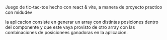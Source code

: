 Juego de tic-tac-toe hecho con react & vite, a manera de proyecto practico con midudev 

la aplicacion consiste en generar un array con distintas posiciones dentro del componente y que este vaya provisto de otro array con las combinaciones de posicionees ganadoras en la aplicacion. 
